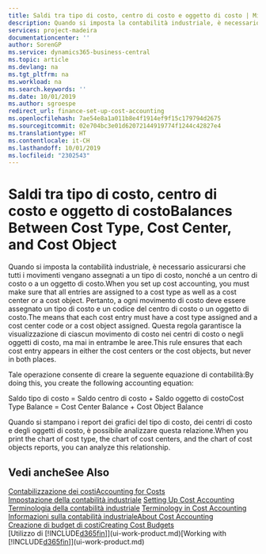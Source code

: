 ```yaml
---
title: Saldi tra tipo di costo, centro di costo e oggetto di costo | Microsoft Docs
description: Quando si imposta la contabilità industriale, è necessario assicurarsi che tutti i movimenti vengano assegnati a un tipo di costo, nonché a un centro di costo o a un oggetto di costo. Pertanto, a ogni movimento di costo deve essere assegnato un tipo di costo e un codice del centro di costo o un oggetto di costo. Questa regola garantisce la visualizzazione di ciascun movimento di costo nei centri di costo o negli oggetti di costo, ma mai in entrambe le aree.
services: project-madeira
documentationcenter: ''
author: SorenGP
ms.service: dynamics365-business-central
ms.topic: article
ms.devlang: na
ms.tgt_pltfrm: na
ms.workload: na
ms.search.keywords: ''
ms.date: 10/01/2019
ms.author: sgroespe
redirect_url: finance-set-up-cost-accounting
ms.openlocfilehash: 7ae54e8a1a011b8e4f1914ef9f15c179794d2675
ms.sourcegitcommit: 02e704bc3e01d62072144919774f1244c42827e4
ms.translationtype: HT
ms.contentlocale: it-CH
ms.lasthandoff: 10/01/2019
ms.locfileid: "2302543"
---
```

# <a name="balances-between-cost-type-cost-center-and-cost-object"></a><span data-ttu-id="32fea-105">Saldi tra tipo di costo, centro di costo e oggetto di costo</span><span class="sxs-lookup"><span data-stu-id="32fea-105">Balances Between Cost Type, Cost Center, and Cost Object</span></span>
<span data-ttu-id="32fea-106">Quando si imposta la contabilità industriale, è necessario assicurarsi che tutti i movimenti vengano assegnati a un tipo di costo, nonché a un centro di costo o a un oggetto di costo.</span><span class="sxs-lookup"><span data-stu-id="32fea-106">When you set up cost accounting, you must make sure that all entries are assigned to a cost type as well as a cost center or a cost object.</span></span> <span data-ttu-id="32fea-107">Pertanto, a ogni movimento di costo deve essere assegnato un tipo di costo e un codice del centro di costo o un oggetto di costo.</span><span class="sxs-lookup"><span data-stu-id="32fea-107">The means that each cost entry must have a cost type assigned and a cost center code or a cost object assigned.</span></span> <span data-ttu-id="32fea-108">Questa regola garantisce la visualizzazione di ciascun movimento di costo nei centri di costo o negli oggetti di costo, ma mai in entrambe le aree.</span><span class="sxs-lookup"><span data-stu-id="32fea-108">This rule ensures that each cost entry appears in either the cost centers or the cost objects, but never in both places.</span></span>  

 <span data-ttu-id="32fea-109">Tale operazione consente di creare la seguente equazione di contabilità:</span><span class="sxs-lookup"><span data-stu-id="32fea-109">By doing this, you create the following accounting equation:</span></span>  

 <span data-ttu-id="32fea-110">Saldo tipo di costo = Saldo centro di costo + Saldo oggetto di costo</span><span class="sxs-lookup"><span data-stu-id="32fea-110">Cost Type Balance = Cost Center Balance + Cost Object Balance</span></span>  

 <span data-ttu-id="32fea-111">Quando si stampano i report dei grafici del tipo di costo, dei centri di costo e degli oggetti di costo, è possibile analizzare questa relazione.</span><span class="sxs-lookup"><span data-stu-id="32fea-111">When you print the chart of cost type, the chart of cost centers, and the chart of cost objects reports, you can analyze this relationship.</span></span>  

## <a name="see-also"></a><span data-ttu-id="32fea-112">Vedi anche</span><span class="sxs-lookup"><span data-stu-id="32fea-112">See Also</span></span>  
[<span data-ttu-id="32fea-113">Contabilizzazione dei costi</span><span class="sxs-lookup"><span data-stu-id="32fea-113">Accounting for Costs</span></span>](finance-manage-cost-accounting.md)  
 <span data-ttu-id="32fea-114">[Impostazione della contabilità industriale](finance-set-up-cost-accounting.md) </span><span class="sxs-lookup"><span data-stu-id="32fea-114">[Setting Up Cost Accounting](finance-set-up-cost-accounting.md) </span></span>  
 <span data-ttu-id="32fea-115">[Terminologia della contabilità industriale](finance-terminology-in-cost-accounting.md) </span><span class="sxs-lookup"><span data-stu-id="32fea-115">[Terminology in Cost Accounting](finance-terminology-in-cost-accounting.md) </span></span>  
 [<span data-ttu-id="32fea-116">Informazioni sulla contabilità industriale</span><span class="sxs-lookup"><span data-stu-id="32fea-116">About Cost Accounting</span></span>](finance-about-cost-accounting.md)  
 [<span data-ttu-id="32fea-117">Creazione di budget di costi</span><span class="sxs-lookup"><span data-stu-id="32fea-117">Creating Cost Budgets</span></span>](finance-create-cost-budgets.md)  
 <span data-ttu-id="32fea-118">[Utilizzo di [!INCLUDE[d365fin](includes/d365fin_md.md)]](ui-work-product.md)</span><span class="sxs-lookup"><span data-stu-id="32fea-118">[Working with [!INCLUDE[d365fin](includes/d365fin_md.md)]](ui-work-product.md)</span></span>
